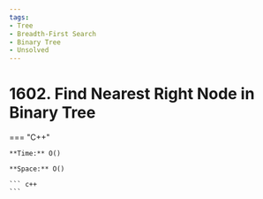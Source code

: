 ```yaml
---
tags:
- Tree
- Breadth-First Search
- Binary Tree
- Unsolved
---
```



# 1602. Find Nearest Right Node in Binary Tree

=== "C++"

    **Time:** O()

    **Space:** O()

    ``` c++
    ```